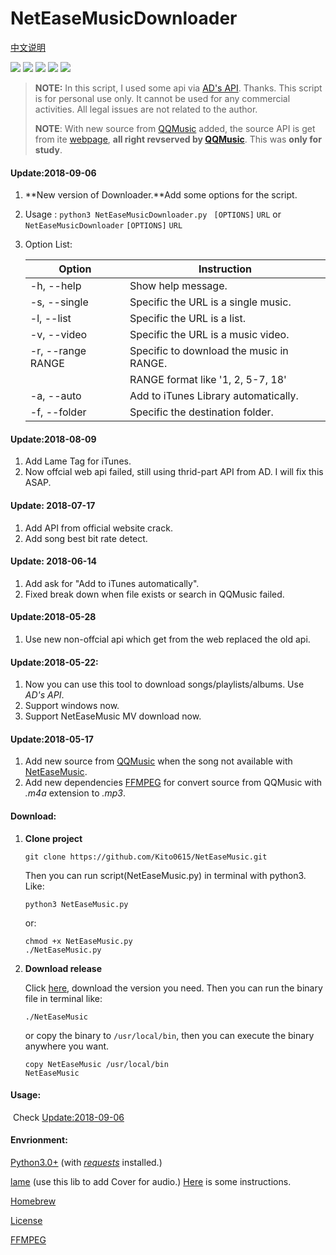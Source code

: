 # NetEaseMusicDownloader

[中文说明](https://github.com/Kito0615/NetEaseMusicDownloader/blob/master/README_CN.md) 

![](https://img.shields.io/badge/Platform-Python3-009eff.svg) ![](https://img.shields.io/badge/Windows-Supported-00efff.svg)  ![](https://img.shields.io/badge/MacOS-Supported-00efff.svg) ![](https://img.shields.io/badge/Linux-Supported-00efff.svg) ![](https://img.shields.io/badge/WebAPI-Available-00efff.svg)

> **NOTE:** In this script, I used some api via [AD's API](https://api.imjad.cn/). Thanks. This 
> script is for personal use only. It cannot be used for any commercial 
> activities. All legal issues are not related to the author.
>
> **NOTE**: With new source from [QQMusic](http://y.qq.com) added, the source API is get from ite [webpage](http://y.qq.com), **all right revserved by [QQMusic](http://y.qq.com)**. This was **only for study**.

#### Update:2018-09-06

1. **New version of Downloader.**Add some options for the script.

2. Usage : `python3 NetEaseMusicDownloader.py ` `[OPTIONS]` `URL` or `NetEaseMusicDownloader`  `[OPTIONS]` `URL`

3. Option List:

   | Option            | Instruction                              |
   | ----------------- | ---------------------------------------- |
   | -h, --help        | Show help message.                       |
   | -s, --single      | Specific the URL is a single music.      |
   | -l, --list        | Specific the URL is a list.              |
   | -v, --video       | Specific the URL is a music video.       |
   | -r, --range RANGE | Specific to download the music in RANGE. |
   |                   | RANGE format like '1, 2, 5-7, 18'        |
   | -a, --auto        | Add to iTunes Library automatically.     |
   | -f, --folder      | Specific the destination folder.         |

#### Update:2018-08-09

1. Add Lame Tag for iTunes.
2. Now offcial web api failed, still using thrid-part API from AD. I will fix this ASAP.

#### Update: 2018-07-17

1. Add API from official website crack.
2. Add song best bit rate detect.

#### Update: 2018-06-14

1. Add ask for "Add to iTunes automatically".
2. Fixed break down when file exists or search in QQMusic failed.

#### Update:2018-05-28

1. Use new non-offcial api which get from the web replaced the old api.

#### Update:2018-05-22:

1. Now you can use this tool to download songs/playlists/albums. Use *AD's API*.
2. Support windows now. 
3. Support NetEaseMusic MV download now.

#### Update:2018-05-17
1. Add new source from [QQMusic](http://y.qq.com) when the song not available with [NetEaseMusic](http://music.163.com).
2. Add new dependencies [FFMPEG](http://ffmpeg.org) for convert source from QQMusic with *.m4a* extension to *.mp3*.

#### Download:

1. **Clone project**

   ```shell
   git clone https://github.com/Kito0615/NetEaseMusic.git	
   ```

   Then you can run script(NetEaseMusic.py) in terminal with python3. Like:

   ```shell
   python3 NetEaseMusic.py
   ```

   or:

   ```shell
   chmod +x NetEaseMusic.py
   ./NetEaseMusic.py
   ```

2. **Download release**

   Click [here](https://github.com/Kito0615/NetEaseMusicDownloader/releases), download the version you need. Then you can run the binary file in terminal like:

   ```shell
   ./NetEaseMusic
   ```

   or copy the binary to `/usr/local/bin`, then you can execute the binary anywhere you want.

   ```shell
   copy NetEaseMusic /usr/local/bin
   NetEaseMusic
   ```


#### Usage:

​	Check [Update:2018-09-06](#update2018-09-06)

#### Envrionment:

[Python3.0+](https://www.python.org/downloads/mac-osx/) (with [*requests*](https://github.com/requests/requests) installed.)

[lame](http://lame.sourceforge.net) (use this lib to add Cover for audio.) [Here](https://github.com/Kito0615/NetEaseMusicDownloader/blob/master/Install_lame.md) is some instructions.

[Homebrew](https://brew.sh/) 

[License](https://github.com/Kito0615/NetEaseMusicDownloader/blob/master/MIT.md)

[FFMPEG](http://ffmpeg.org)
